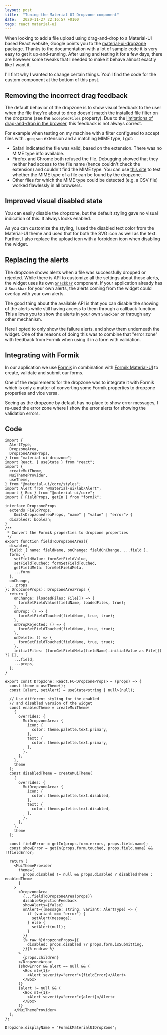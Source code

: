 ```yaml
---
layout: post
title:  "Tuning the Material UI Dropzone component"
date:   2020-11-27 22:16:57 +0100
tags: react material-ui
---
```


When looking to add a file upload using drag-and-drop to a Material-UI based React website, Google points you to the [material-ui-dropzone](https://github.com/Yuvaleros/material-ui-dropzone) package. 
Thanks to the documentation with a lot of sample code it is very easy to get it up-and-running. 
After using and testing it for a few days, there are however some tweaks that I needed to make it behave almost exactly like I want it.

I'll first why I wanted to change certain things. You'll find the code for the custom component at the bottom of this post.

## Removing the incorrect drag feedback

The default behavior of the dropzone is to show visual feedback to the user when the file they're about to drop doesn't match the installed file filter on the dropzone (see the `acceptedFiles` property). Due to the [limitations of drag-and-drop in the browser](https://github.com/react-dropzone/react-dropzone/tree/master/examples/accept#browser-limitations), this feedback is not always correct.

For example when testing on my machine with a filter configured to accept files with `.geojson` extension and a matching MIME type, I got:

- Safari indicated the file was valid, based on the extension. There was no MIME type info available.
- Firefox and Chrome both refused the file. Debugging showed that they neither had access to the file name (hence couldn't check the extension) and couldn't find the MIME type. You can use [this site](https://react-dropzone-mime-tester.netlify.app) to test whether the MIME type of a file can be found by the dropzone.
- Other files for which the MIME type could be detected (e.g. a CSV file) worked flawlessly in all browsers.

## Improved visual disabled state

You can easily disable the dropzone, but the default styling gave no visual indication of this.
It always looks enabled.

As you can customize the styling, I used the disabled text color from the Material-UI theme and used that for both the SVG icon as well as the text.
Further, I also replace the upload icon with a forbidden icon when disabling the widget.

## Replacing the alerts

The dropzone shows alerts when a file was successfully dropped or rejected.
While there is API to customize all the settings about those alerts, the widget uses its own [`Snackbar`](https://material-ui.com/components/snackbars/) component.
If your application already has a `Snackbar` for your own alerts, the alerts coming from the widget could overlap with your own alerts.

The good thing about the available API is that you can disable the showing of the alerts while still having access to them through a callback function. This allows you to show the alerts in your own `Snackbar` or through any other mechanism.

Here I opted to only show the failure alerts, and show them underneath the widget.
One of the reasons of doing this was to combine that "error zone" with feedback from Formik when using it in a form with validation.

## Integrating with Formik

In our application we use [Formik](https://formik.org) in combination with [Formik Material-UI](https://stackworx.github.io/formik-material-ui/) to create, validate and submit our forms.

One of the requirements for the dropzone was to integrate it with Formik which is only a matter of converting some Formik properties to dropzone properties and vice versa.

Seeing as the dropzone by default has no place to show error messages, I re-used the error zone where I show the error alerts for showing the validation errors.

## Code

```tsx
import {
  AlertType,
  DropzoneArea,
  DropzoneAreaProps,
} from "material-ui-dropzone";
import React, { useState } from "react";
import {
  createMuiTheme,
  MuiThemeProvider,
  useTheme,
} from "@material-ui/core/styles";
import Alert from "@material-ui/lab/Alert";
import { Box } from "@material-ui/core";
import { FieldProps, getIn } from "formik";

interface DropzoneProps
  extends FieldProps,
    Omit<DropzoneAreaProps, "name" | "value" | "error"> {
  disabled?: boolean;
}
/**
 * Convert the Formik properties to dropzone properties
 */
export function fieldToDropzoneArea({
  disabled,
  field: { name: fieldName, onChange: fieldOnChange, ...field },
  form: {
    setFieldValue: formSetFieldValue,
    setFieldTouched: formSetFieldTouched,
    getFieldMeta: formGetFieldMeta,
    ...form
  },
  onChange,
  ...props
}: DropzoneProps): DropzoneAreaProps {
  return {
    onChange: (loadedFiles: File[]) => {
      formSetFieldValue(fieldName, loadedFiles, true);
    },
    onDrop: () => {
      formSetFieldTouched(fieldName, true, true);
    },
    onDropRejected: () => {
      formSetFieldTouched(fieldName, true, true);
    },
    onDelete: () => {
      formSetFieldTouched(fieldName, true, true);
    },
    initialFiles: (formGetFieldMeta(fieldName).initialValue as File[]) ?? [],
    ...field,
    ...props,
  };
}

export const Dropzone: React.FC<DropzoneProps> = (props) => {
  const theme = useTheme();
  const [alert, setAlert] = useState<string | null>(null);

  // Use different styling for the enabled
  // and disabled version of the widget
  const enabledTheme = createMuiTheme(
    {
      overrides: {
        MuiDropzoneArea: {
          icon: {
            color: theme.palette.text.primary,
          },
          text: {
            color: theme.palette.text.primary,
          },
        },
      },
    },
    theme
  );
  const disabledTheme = createMuiTheme(
    {
      overrides: {
        MuiDropzoneArea: {
          icon: {
            color: theme.palette.text.disabled,
          },
          text: {
            color: theme.palette.text.disabled,
          },
        },
      },
    },
    theme
  );

  const fieldError = getIn(props.form.errors, props.field.name);
  const showError = getIn(props.form.touched, props.field.name) && !!fieldError;

  return (
    <MuiThemeProvider
      theme={
        props.disabled != null && props.disabled ? disabledTheme : enabledTheme
      }
    >
      <DropzoneArea
        {...fieldToDropzoneArea(props)}
        disableRejectionFeedback
        showAlerts={false}
        onAlert={(message: string, variant: AlertType) => {
          if (variant === "error") {
            setAlert(message);
          } else {
            setAlert(null);
          }
        }}
        {% raw %}dropzoneProps={{
          disabled: props.disabled ?? props.form.isSubmitting,
        }}{% endraw %}
      >
        {props.children}
      </DropzoneArea>
      {showError && alert == null && (
        <Box mt={1}>
          <Alert severity="error">{fieldError}</Alert>
        </Box>
      )}
      {alert != null && (
        <Box mt={1}>
          <Alert severity="error">{alert}</Alert>
        </Box>
      )}
    </MuiThemeProvider>
  );
};

Dropzone.displayName = "FormikMaterialUIDropZone";

```



